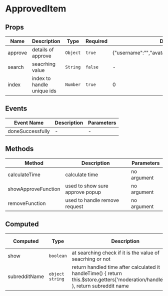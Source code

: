 # ApprovedItem

## Props

<!-- @vuese:ApprovedItem:props:start -->
|Name|Description|Type|Required|Default|
|---|---|---|---|---|
|approve|details of approve|`Object`|`true`|{"username":"","avatar":"","dateOfApprove":""}|
|search|seacrhing value|`String`|`false`|-|
|index|index to handle unique ids|`Number`|`true`|0|

<!-- @vuese:ApprovedItem:props:end -->


## Events

<!-- @vuese:ApprovedItem:events:start -->
|Event Name|Description|Parameters|
|---|---|---|
|doneSuccessfully|-|-|

<!-- @vuese:ApprovedItem:events:end -->


## Methods

<!-- @vuese:ApprovedItem:methods:start -->
|Method|Description|Parameters|
|---|---|---|
|calculateTime|calculate time|no argument|
|showApproveFunction|used to show sure approve popup|no argument|
|removeFunction|used to handle remove request|no argument|

<!-- @vuese:ApprovedItem:methods:end -->


## Computed

<!-- @vuese:ApprovedItem:computed:start -->
|Computed|Type|Description|From Store|
|---|---|---|---|
|show|`boolean`|at searching check if it is the value of seacrhing or not|No|
|subredditName|`object string`|return handled time after calculated it handleTime() { return this.$store.getters['moderation/handleTime']; }, return subreddit name|No|

<!-- @vuese:ApprovedItem:computed:end -->


